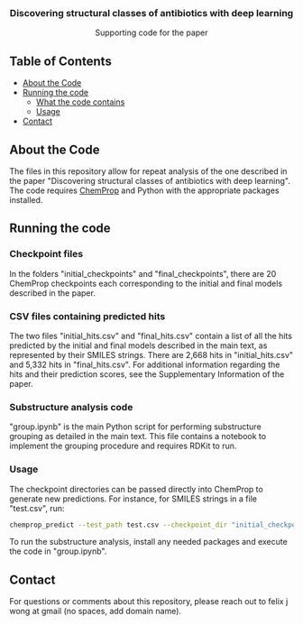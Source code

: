 <!--
*** Thanks for checking out this README Template. If you have a suggestion that would
*** make this better, please fork the repo and create a pull request or simply open
*** an issue with the tag "enhancement".
*** Thanks again! Now go create something AMAZING! :D
-->




<!-- PROJECT LOGO -->
<br />
<p align="center">

  <h3 align="center">Discovering structural classes of antibiotics with deep learning</h3>

  <p align="center">
    Supporting code for the paper
  </p>
</p>



<!-- TABLE OF CONTENTS -->
## Table of Contents

* [About the Code](#about-the-project)
* [Running the code](#running-the-code)
  * [What the code contains](#what-the-code-contains)
  * [Usage](#usage)
* [Contact](#contact)



<!-- ABOUT THE PROJECT -->
## About the Code

The files in this repository allow for repeat analysis of the one described in the paper "Discovering structural classes of antibiotics with deep learning". The code requires <a href="https://github.com/chemprop/chemprop">ChemProp</a> and Python with the appropriate packages installed. 

<!-- GETTING STARTED -->
## Running the code

### Checkpoint files

In the folders "initial_checkpoints" and "final_checkpoints", there are 20 ChemProp checkpoints each corresponding to the initial and final models described in the paper.

### CSV files containing predicted hits

The two files "initial_hits.csv" and "final_hits.csv" contain a list of all the hits predicted by the initial and final models described in the main text, as represented by their SMILES strings. There are 2,668 hits in "initial_hits.csv" and 5,332 hits in "final_hits.csv". For additional information regarding the hits and their prediction scores, see the Supplementary Information of the paper. 

### Substructure analysis code

"group.ipynb" is the main Python script for performing substructure grouping as detailed in the main text. This file contains a notebook to implement the grouping procedure and requires RDKit to run.


### Usage

The checkpoint directories can be passed directly into ChemProp to generate new predictions. For instance, for SMILES strings in a file "test.csv", run:
```sh
chemprop_predict --test_path test.csv --checkpoint_dir "initial_checkpoints" --preds_path "test_predictions.csv" --features_generator rdkit_2d_normalized --no_features_scaling &
```
To run the substructure analysis, install any needed packages and execute the code in "group.ipynb".

<!-- CONTACT -->
## Contact

For questions or comments about this repository, please reach out to felix j wong at gmail (no spaces, add domain name). 

